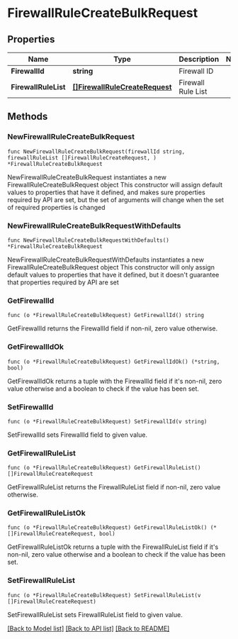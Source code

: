# FirewallRuleCreateBulkRequest

## Properties

Name | Type | Description | Notes
------------ | ------------- | ------------- | -------------
**FirewallId** | **string** | Firewall ID | 
**FirewallRuleList** | [**[]FirewallRuleCreateRequest**](FirewallRuleCreateRequest.md) | Firewall Rule List | 

## Methods

### NewFirewallRuleCreateBulkRequest

`func NewFirewallRuleCreateBulkRequest(firewallId string, firewallRuleList []FirewallRuleCreateRequest, ) *FirewallRuleCreateBulkRequest`

NewFirewallRuleCreateBulkRequest instantiates a new FirewallRuleCreateBulkRequest object
This constructor will assign default values to properties that have it defined,
and makes sure properties required by API are set, but the set of arguments
will change when the set of required properties is changed

### NewFirewallRuleCreateBulkRequestWithDefaults

`func NewFirewallRuleCreateBulkRequestWithDefaults() *FirewallRuleCreateBulkRequest`

NewFirewallRuleCreateBulkRequestWithDefaults instantiates a new FirewallRuleCreateBulkRequest object
This constructor will only assign default values to properties that have it defined,
but it doesn't guarantee that properties required by API are set

### GetFirewallId

`func (o *FirewallRuleCreateBulkRequest) GetFirewallId() string`

GetFirewallId returns the FirewallId field if non-nil, zero value otherwise.

### GetFirewallIdOk

`func (o *FirewallRuleCreateBulkRequest) GetFirewallIdOk() (*string, bool)`

GetFirewallIdOk returns a tuple with the FirewallId field if it's non-nil, zero value otherwise
and a boolean to check if the value has been set.

### SetFirewallId

`func (o *FirewallRuleCreateBulkRequest) SetFirewallId(v string)`

SetFirewallId sets FirewallId field to given value.


### GetFirewallRuleList

`func (o *FirewallRuleCreateBulkRequest) GetFirewallRuleList() []FirewallRuleCreateRequest`

GetFirewallRuleList returns the FirewallRuleList field if non-nil, zero value otherwise.

### GetFirewallRuleListOk

`func (o *FirewallRuleCreateBulkRequest) GetFirewallRuleListOk() (*[]FirewallRuleCreateRequest, bool)`

GetFirewallRuleListOk returns a tuple with the FirewallRuleList field if it's non-nil, zero value otherwise
and a boolean to check if the value has been set.

### SetFirewallRuleList

`func (o *FirewallRuleCreateBulkRequest) SetFirewallRuleList(v []FirewallRuleCreateRequest)`

SetFirewallRuleList sets FirewallRuleList field to given value.



[[Back to Model list]](../README.md#documentation-for-models) [[Back to API list]](../README.md#documentation-for-api-endpoints) [[Back to README]](../README.md)


